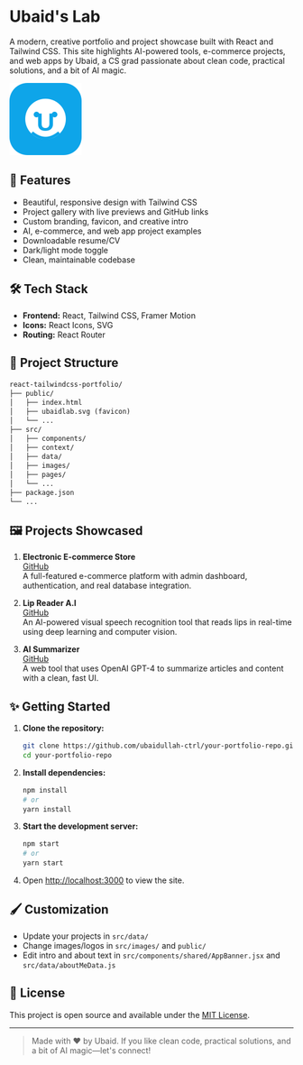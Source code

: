# Ubaid's Lab

A modern, creative portfolio and project showcase built with React and Tailwind CSS. This site highlights AI-powered tools, e-commerce projects, and web apps by Ubaid, a CS grad passionate about clean code, practical solutions, and a bit of AI magic.

![Ubaid's Lab Logo](./src/images/ubaid-logo.svg)

## 🚀 Features

- Beautiful, responsive design with Tailwind CSS
- Project gallery with live previews and GitHub links
- Custom branding, favicon, and creative intro
- AI, e-commerce, and web app project examples
- Downloadable resume/CV
- Dark/light mode toggle
- Clean, maintainable codebase

## 🛠️ Tech Stack

- **Frontend:** React, Tailwind CSS, Framer Motion
- **Icons:** React Icons, SVG
- **Routing:** React Router

## 📂 Project Structure

```
react-tailwindcss-portfolio/
├── public/
│   ├── index.html
│   ├── ubaidlab.svg (favicon)
│   └── ...
├── src/
│   ├── components/
│   ├── context/
│   ├── data/
│   ├── images/
│   ├── pages/
│   └── ...
├── package.json
└── ...
```

## 🖼️ Projects Showcased

1. **Electronic E-commerce Store**  
   [GitHub](https://github.com/ubaidullah-ctrl/Electronic-Ecommerce-Store)  
   A full-featured e-commerce platform with admin dashboard, authentication, and real database integration.

2. **Lip Reader A.I**  
   [GitHub](https://github.com/ubaidullah-ctrl/Lip-Reader-A.I)  
   An AI-powered visual speech recognition tool that reads lips in real-time using deep learning and computer vision.

3. **AI Summarizer**  
   [GitHub](https://github.com/ubaidullah-ctrl/AI---Summarizer)  
   A web tool that uses OpenAI GPT-4 to summarize articles and content with a clean, fast UI.

## ✨ Getting Started

1. **Clone the repository:**
   ```bash
   git clone https://github.com/ubaidullah-ctrl/your-portfolio-repo.git
   cd your-portfolio-repo
   ```
2. **Install dependencies:**
   ```bash
   npm install
   # or
   yarn install
   ```
3. **Start the development server:**
   ```bash
   npm start
   # or
   yarn start
   ```
4. Open [http://localhost:3000](http://localhost:3000) to view the site.

## 🖌️ Customization

- Update your projects in `src/data/`
- Change images/logos in `src/images/` and `public/`
- Edit intro and about text in `src/components/shared/AppBanner.jsx` and `src/data/aboutMeData.js`

## 📄 License

This project is open source and available under the [MIT License](./LICENSE).

---

> Made with ❤️ by Ubaid. If you like clean code, practical solutions, and a bit of AI magic—let's connect!
